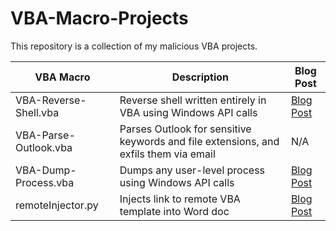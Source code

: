 # VBA-Macro-Projects
This repository is a collection of my malicious VBA projects.

| VBA Macro | Description | Blog Post |
| --------- | ----------- | --------- |
| VBA-Reverse-Shell.vba | Reverse shell written entirely in VBA using Windows API calls | [Blog Post](https://john-woodman.com/research/malicious-vba-macros-trials-tribulations/) |
| VBA-Parse-Outlook.vba | Parses Outlook for sensitive keywords and file extensions, and exfils them via email | N/A |
| VBA-Dump-Process.vba | Dumps any user-level process using Windows API calls | [Blog Post](https://john-woodman.com/research/malicious-vba-macros-trials-tribulations/) |
| remoteInjector.py | Injects link to remote VBA template into Word doc | [Blog Post](http://john-woodman.com/posts/VBA-Macro-Remote-Template-Injection/) |
